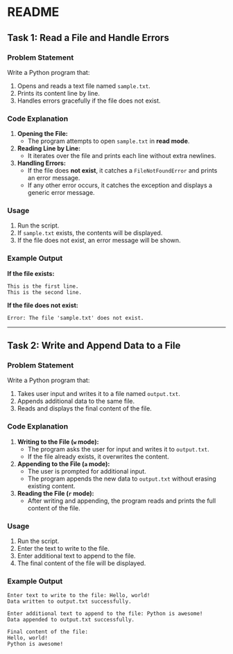 # README

## Task 1: Read a File and Handle Errors
### Problem Statement
Write a Python program that:
1. Opens and reads a text file named `sample.txt`.
2. Prints its content line by line.
3. Handles errors gracefully if the file does not exist.

### Code Explanation
1. **Opening the File:**
   - The program attempts to open `sample.txt` in **read mode**.
2. **Reading Line by Line:**
   - It iterates over the file and prints each line without extra newlines.
3. **Handling Errors:**
   - If the file does **not exist**, it catches a `FileNotFoundError` and prints an error message.
   - If any other error occurs, it catches the exception and displays a generic error message.

### Usage
1. Run the script.
2. If `sample.txt` exists, the contents will be displayed.
3. If the file does not exist, an error message will be shown.

### Example Output
**If the file exists:**
```
This is the first line.
This is the second line.
```
**If the file does not exist:**
```
Error: The file 'sample.txt' does not exist.
```

---

## Task 2: Write and Append Data to a File
### Problem Statement
Write a Python program that:
1. Takes user input and writes it to a file named `output.txt`.
2. Appends additional data to the same file.
3. Reads and displays the final content of the file.

### Code Explanation
1. **Writing to the File (`w` mode):**
   - The program asks the user for input and writes it to `output.txt`.
   - If the file already exists, it overwrites the content.
2. **Appending to the File (`a` mode):**
   - The user is prompted for additional input.
   - The program appends the new data to `output.txt` without erasing existing content.
3. **Reading the File (`r` mode):**
   - After writing and appending, the program reads and prints the full content of the file.

### Usage
1. Run the script.
2. Enter the text to write to the file.
3. Enter additional text to append to the file.
4. The final content of the file will be displayed.

### Example Output
```
Enter text to write to the file: Hello, world!
Data written to output.txt successfully.

Enter additional text to append to the file: Python is awesome!
Data appended to output.txt successfully.

Final content of the file:
Hello, world!
Python is awesome!
```
